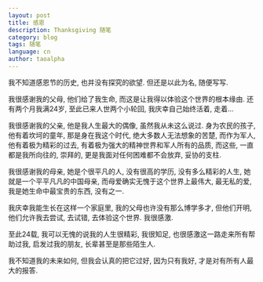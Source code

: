```yaml
---
layout: post
title: 感恩
description: Thanksgiving 随笔
category: blog
tags: 随笔
language: cn
author: taoalpha
---
```


我不知道感恩节的历史, 也并没有探究的欲望. 但还是以此为名, 随便写写.

我很感谢我的父母, 他们给了我生命, 而这是让我得以体验这个世界的根本缘由. 还有两个月我满24岁, 至此已来人世两个小轮回, 我庆幸自己始终活着, 走着...

我很感谢我的父亲, 他是我人生最大的偶像, 虽然我从未这么说过. 身为农民的孩子, 他有着坎坷的童年, 那是身在我这个时代, 绝大多数人无法想象的苦楚, 而作为军人, 他有着极为精彩的过去, 有着极为强大的精神世界和军人所有的品质, 而这些, 一直都是我所向往的, 崇拜的, 更是我面对任何困难都不会放弃, 妥协的支柱.

我很感谢我的母亲, 她是个很平凡的人, 没有很高的学历, 没有多么精彩的人生, 她就是一个平平凡凡的中国母亲, 而母爱确实无愧于这个世界上最伟大, 最无私的爱, 我是她生命中最宝贵的东西, 没有之一.

我庆幸我能生长在这样一个家庭里, 我的父母也许没有那么博学多才, 但他们开明, 他们允许我去尝试, 去试错, 去体验这个世界. 我很感激.

至此24载, 我可以无愧的说我的人生很精彩, 我很知足, 也很感激这一路走来所有帮助过我, 启发过我的朋友, 长辈甚至是那些陌生人.

我不知道我的未来如何, 但我会认真的把它过好, 因为只有我好, 才是对有所有人最大的报答.
